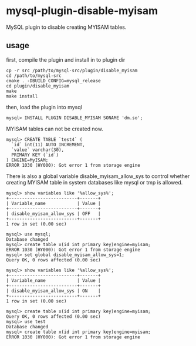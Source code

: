 mysql-plugin-disable-myisam
===========================

MySQL plugin to disable creating MYISAM tables.

usage
-----

first, compile the plugin and install in to plugin dir

    cp -r src /path/to/mysql-src/plugin/disable_myisam
    cd /path/to/mysql-src
    cmake . -DBUILD_CONFIG=mysql_release
    cd plugin/disable_myisam
    make
    make install
    
then, load the plugin into mysql

    mysql> INSTALL PLUGIN DISABLE_MYISAM SONAME 'dm.so';
    
MYISAM tables can not be created now. 

    mysql> CREATE TABLE `test4` (
      `id` int(11) AUTO_INCREMENT,
      `value` varchar(30),
      PRIMARY KEY (`id`)
    ) ENGINE=MyISAM;
    ERROR 1030 (HY000): Got error 1 from storage engine
    
There is also a global variable disable_myisam_allow_sys to control whether creating MYISAM table in system databases like mysql or tmp is allowed.

    mysql> show variables like '%allow_sys%';
    +--------------------------+-------+
    | Variable_name            | Value |
    +--------------------------+-------+
    | disable_myisam_allow_sys | OFF   |
    +--------------------------+-------+
    1 row in set (0.00 sec)
    
    mysql> use mysql;
    Database changed
    mysql> create table x(id int primary key)engine=myisam;
    ERROR 1030 (HY000): Got error 1 from storage engine
    mysql> set global disable_myisam_allow_sys=1;
    Query OK, 0 rows affected (0.00 sec)
    
    mysql> show variables like '%allow_sys%';
    +--------------------------+-------+
    | Variable_name            | Value |
    +--------------------------+-------+
    | disable_myisam_allow_sys | ON    |
    +--------------------------+-------+
    1 row in set (0.00 sec)

    mysql> create table x(id int primary key)engine=myisam;
    Query OK, 0 rows affected (0.00 sec)
    mysql> use test
    Database changed
    mysql> create table x(id int primary key)engine=myisam;
    ERROR 1030 (HY000): Got error 1 from storage engine
    

